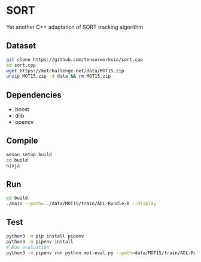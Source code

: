 # SORT

Yet another C++ adaptation of SORT tracking algorithm

## Dataset

```bash
git clone https://github.com/tensorworksio/sort.cpp
cd sort.cpp
wget https://motchallenge.net/data/MOT15.zip
unzip MOT15.zip -d data && rm MOT15.zip
```

## Dependencies

- boost
- dlib
- opencv

## Compile

```bash
meson setup build
cd build
ninja
```

## Run

```bash
cd build
./main --path=../data/MOT15/train/ADL-Rundle-8 --display
```

## Test

```bash
python3 -m pip install pipenv
python3 -m pipenv install
# Run evaluation
python3 -m pipenv run python mot-eval.py --path=data/MOT15/train/ADL-Rundle-8
```
